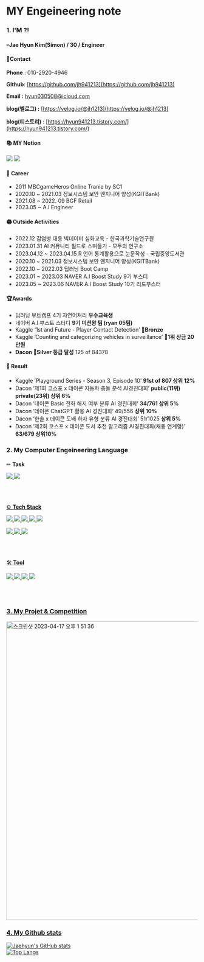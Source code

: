 # MY Engeineering note
#### 
### 1. I'M ?!
#### ৹ Jae Hyun Kim(Simon) / 30 / Engineer

#### 📱Contact


**Phone** : 010-2920-4946

**Github**: [https://github.com/jh941213](https://github.com/jh941213)

**Email :** hyun030508@icloud.com

**blog(벨로그) :** [https://velog.io/@jh1213](https://velog.io/@jh1213) 

**blog(티스토리)** : [https://hyun941213.tistory.com/](https://hyun941213.tistory.com/)


#### 📚 MY Notion
<a href="https://jh941213.notion.site/Jae-Hyun-Kim-025371fbbc904547a69f0b33bc8e45f4" target="_blank"><img src="https://img.shields.io/badge/Notion-00c9f2?style=flat-square&logo=notion&logoColor=white"/></a>
<a href="https://github.com/jh941213" target="_blank"><img src="https://img.shields.io/badge/GitHub-2a2a2a?style=flat-square&logo=GigHub&logoColor=white"/></a>

#### 🏢 Career
- 2011 MBCgameHeros Online Tranie by SC1
- 2020.10 ~ 2021.03 정보시스템 보안 엔지니어 양성(KGITBank)
- 2021.08 ~ 2022. 09 BGF Retail
- 2023.05 ~  A.I Engineer  

#### 🖨️ Outside Activities
- 2022.12 감염병 대응 빅데이터 심화교육 - 한국과학기술연구원  
- 2023.01.31 AI 커뮤니티 필드로 스며들기 - 모두의 연구소  
- 2023.04.12 ~ 2023.04.15 R 언어 통계활용으로 눈문작성 - 국립중앙도서관  
- 2020.10 ~ 2021.03 정보시스템 보안 엔지니어 양성(KGITBank)  
- 2022.10 ~ 2022.03 딥러닝 Boot Camp  
- 2023.01 ~ 2023.03 NAVER A.I Boost Study 9기 부스터  
- 2023.05 ~ 2023.06 NAVER A.I Boost Study 10기 리드부스터   

#### 🏆Awards

- 딥러닝 부트캠프 4기 자연어처리 **우수교육생**
- 네이버 A.I 부스트 스터디 **9기 미션왕 팀 (ryan 05팀)**
- Kaggle ‘1st and Future - Player Contact Detection’ **🥉Bronze**  
- Kaggle ’Counting and categorizing vehicles in surveillance’ **🥇1위 상금 20만원**
- **Dacon 🥈Silver 등급 달성** 125 of 84378  

#### 📝 Result
- Kaggle ’Playground Series - Season 3, Episode 10’  **91st of 807 상위 12%**
- Dacon ‘제1회 코스포 x 데이콘 자동차 충돌 분석 AI경진대회’  **public(11위) private(23위) 상위 6%**
- Dacon ‘데이콘 Basic 전화 해지 여부 분류 AI 경진대회’ **34/761  상위 5%**
- Dacon ‘데이콘 ChatGPT 활용 AI 경진대회’  49/556  **상위 10%**
- Dacon ‘한솔 x 데이콘 도배 하자 유형 분류 AI 경진대회’ 51/1025 **상위 5%**
- Dacon ‘제2회 코스포 x 데이콘 도서 추천 알고리즘 AI경진대회(채용 연계형)’ **63/679 상위10%**

####  
### 2. My Computer Engeineering Language 
####
✏ **Task**

<a href="https://github.com/jh941213/Logistics-Project"><img src="https://img.shields.io/badge/CV-Object Detection-blue"/> 
<a href="https://github.com/jh941213/ChatGPT_n_DALL-E"><img src="https://img.shields.io/badge/NLP-chatbot-yellowgreen"/>

<br/>
<br/>


⚙️ **Tech Stack**

<img src="https://img.shields.io/badge/Python-3766AB?style=flat-square&logo=Python&logoColor=white"/>  <img src="https://img.shields.io/badge/Java-007396?style=flat-square&logo=Java&logoColor=white"/> <img src="https://img.shields.io/badge/MySQL-4479A1?style=flat-square&logo=MySQL&logoColor=white"/> 
<img src="https://img.shields.io/badge/Swift-F05138?style=flat-square&logo=Swift&logoColor=white"/> <img src="https://img.shields.io/badge/C++-00599C?style=flat-square&logo=Swift&logoColor=white"/> 
   
   
<img src="https://img.shields.io/badge/TensorFlow-FF6F00?style=flat-square&logo=TensorFlow&logoColor=white"/> <img src="https://img.shields.io/badge/PyTorch-EE4C2C?style=flat-square&logo=PyTorch&logoColor=white"/> <img src="https://img.shields.io/badge/Flask-000000?style=flat-square&logo=Flask&logoColor=white"/> 



<br/>
<br/>  
 
🛠 **Tool**


<img src="https://img.shields.io/badge/Colab-F9AB00?style=flat-square&logo=Google Colab&logoColor=white"/> <img src="https://img.shields.io/badge/VSCode-007ACC?style=flat-square&logo=Visual Studio Code&logoColor=white"/> <img src="https://img.shields.io/badge/AWS-232F3E?style=flat-square&logo=Amazon AWS&logoColor=white"/> <img src="https://img.shields.io/badge/Android-3DDC84?style=flat-square&logo=Android&logoColor=white"/>



<br/>
<br/>

### 3. My Projet & Competition  

<img width="785" alt="스크린샷 2023-04-17 오후 1 51 36" src="https://user-images.githubusercontent.com/112835087/232699746-71400858-3d54-4aa5-9d5c-f844351b4944.png">


### 4. My Github stats

![Jaehyun's GitHub stats](https://github-readme-stats.vercel.app/api?username=jh941213&show_icons=trueshow_icons=true&theme=merko)  
![Top Langs](https://github-readme-stats.vercel.app/api/top-langs/?username=jh941213&layout=compact&theme=tokyonight)



